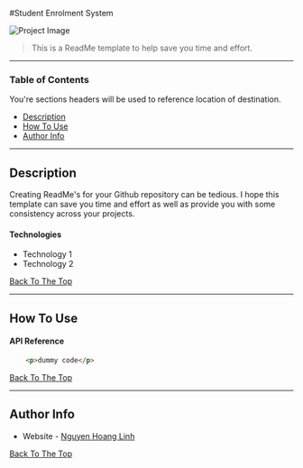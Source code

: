 #Student Enrolment System

![Project Image](project-image-url)

> This is a ReadMe template to help save you time and effort.

---

### Table of Contents
You're sections headers will be used to reference location of destination.

- [Description](#description)
- [How To Use](#how-to-use)
- [Author Info](#author-info)

---

## Description

Creating ReadMe's for your Github repository can be tedious.  I hope this template can save you time and effort as well as provide you with some consistency across your projects.

#### Technologies

- Technology 1
- Technology 2

[Back To The Top](#student-enrolment-system)

---

## How To Use



#### API Reference

```html
    <p>dummy code</p>
```
[Back To The Top](#student-enrolment-system)

---

## Author Info

- Website - [Nguyen Hoang Linh](https://github.com/hlinh1512/StudentEnrolmentSystem#read-me-template)

[Back To The Top](#student-enrolment-system)
